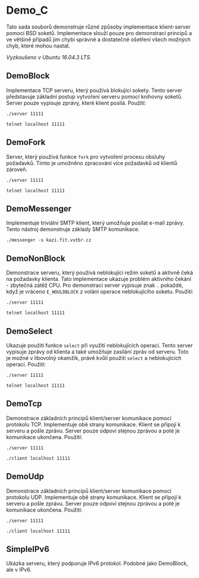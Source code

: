 # Demo_C
Tato sada souborů demonstruje různé způsoby implementace klient-server pomocí BSD soketů.
Implementace slouží pouze pro demonstraci principů a ve většině případů jim chybí správné a dostatečné ošetření 
všech možných chyb, které mohou nastat.

*Vyzkoušeno v Ubuntu 16.04.3 LTS.*

## DemoBlock
Implementace TCP serveru, který používá blokující sokety. Tento server představuje 
základní postup vytvoření serveru pomocí knihovny soketů. Server pouze vypisuje
zprávy, které klient posílá. 
Použití:

```
./server 11111 
```

``` 
telnet localhost 11111
```

## DemoFork
Server, který používá funkce `fork` pro vytvoření procesu obsluhy požadavků. Tímto je umožněno zpracování více požadavků od klientů zároveň. 

```
./server 11111 
```

``` 
telnet localhost 11111
```

## DemoMessenger
Implementuje triviální SMTP klient, který umožňuje posílat e-mail zprávy. 
Tento nástroj demonstruje základy SMTP komunikace.

```
./messenger -s kazi.fit.vutbr.cz
```

## DemoNonBlock
Demonstrace serveru, který používá neblokující režim soketů a aktivně čeká na požadavky klienta. Tato implementace ukazuje problém aktivního čekání - zbytečná zátěž CPU. Pro demonstraci server vypisuje znak `.` pokaždé, když 
je vráceno `E_WOULDBLOCK` z volání operace neblokujícího soketu.
Použití:

```
./server 11111 
```

``` 
telnet localhost 11111
```

## DemoSelect
Ukazuje použití funkce `select` při využití neblokujících operací. Tento server vypisuje zprávy 
od klienta a také umožňuje zasílání zpráv od serveru. Toto je možné v libovolný okamžik, právě kvůli použití  `select`  a neblokujících operací. 
Použití:

```
./server 11111 
```

``` 
telnet localhost 11111
```

## DemoTcp
Demonstrace základních principů klient/server komunikace pomocí protokolu TCP. Implementuje obě strany komunikace. 
Klient se připojí k serveru a pošle zprávu. Server pouze odpoví stejnou zprávou a poté je komunikace ukončena. 
Použití:

```
./server 11111 
```

``` 
./client localhost 11111
```

## DemoUdp
Demonstrace základních principů klient/server komunikace pomocí protokolu UDP. Implementuje obě strany komunikace. 
Klient se připojí k serveru a pošle zprávu. Server pouze odpoví stejnou zprávou a poté je komunikace ukončena. 
Použití:

```
./server 11111 
```

``` 
./client localhost 11111
```

## SimpleIPv6
Ukázka serveru, který podporuje IPv6 protokol. Podobné jako DemoBlock, ale v IPv6.